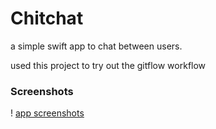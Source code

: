 # Chitchat

a simple swift app to chat between users. 

used this project to try out the gitflow workflow

### Screenshots

! [app screenshots](ScreenShots.png)
